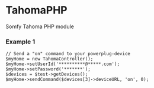 # TahomaPHP
Somfy Tahoma PHP module

### Example 1
```
// Send a "on" command to your powerplug-device
$myHome = new TahomaController();
$myHome->setUserId('**********@*****.com');
$myHome->setPassword('*******');
$devices = $test->getDevices();
$myHome->sendCommand($devices[3]->deviceURL, 'on', 0);
```
